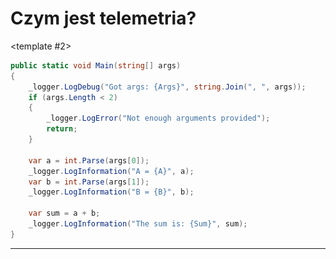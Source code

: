 # Czym jest telemetria?

<v-switch>
<template #1>

```csharp
public static void Main(string[] args)
{
    Console.WriteLine("Got args: {0}", string.Join(", ", args));
    if (args.Length < 2)
    {
        Console.WriteLine("Not enough arguments provided");
        return;
    }
    
    var a = int.Parse(args[0]);
    Console.WriteLine("A = {0}", a);
    var b = int.Parse(args[1]);
    Console.WriteLine("B = {0}", b);
    
    var sum = a + b;
    Console.WriteLine("The sum is: {0}", sum);
}
```

</template>


<template #2>


```csharp
public static void Main(string[] args)
{
    _logger.LogDebug("Got args: {Args}", string.Join(", ", args));
    if (args.Length < 2)
    {
        _logger.LogError("Not enough arguments provided");
        return;
    }
    
    var a = int.Parse(args[0]);
    _logger.LogInformation("A = {A}", a);
    var b = int.Parse(args[1]);
    _logger.LogInformation("B = {B}", b);
    
    var sum = a + b;
    _logger.LogInformation("The sum is: {Sum}", sum);
}
```

</template>
</v-switch>

---

<v-switch>
    <template #0><img src="./app1.svg" /></template>
    <template #1><img src="./app2.svg" /></template>
    <template #2><img src="./app3.svg" /></template>
    <template #3><img src="./app4.svg" /></template>
    <template #4><img src="./app5.svg" /></template>
</v-switch>
